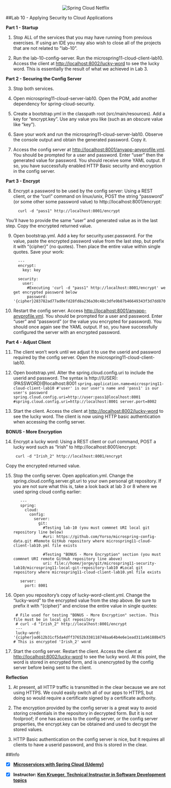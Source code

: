 <p align="center">
  <img src="http://www.gregoriopalama.com/wp-content/uploads/2016/06/cloud.png" alt="Spring Cloud Netflix"/>
</p>

##Lab 10 - Applying Security to Cloud Applications

  **Part 1 - Startup**

1.  Stop ALL of the services that you may have running from previous exercises.  If using an IDE you may also wish to close all of the projects that are not related to "lab-10”.

2.  Run the lab-10-config-server.  Run the microspring11-cloud-client-lab10.  Access the client at [http://localhost:8002/lucky-word](http://localhost:8002/lucky-word) to see the lucky word.  This is essentially the result of what we achieved in Lab 3.


  **Part 2 - Securing the Config Server**

3.  Stop both services.

4.  Open microspring11-cloud-server-lab10.  Open the POM, add another dependency for spring-cloud-security.

5.  Create a bootstrap.yml in the classpath root (src/main/resources).  Add a key for “encrypt.key”.  Use any value you like (such as an obscure value like “key”).

6.  Save your work and run the microspring11-cloud-server-lab10.  Observe the console output and obtain the generated password.  Copy it.

7.  Access the config server at [http://localhost:8001/anyapp-anyprofile.yml](http://localhost:8001/anyapp-anyprofile.yml).  You should be prompted for a user and password.  Enter “user” then the generated value for password. You should receive some YAML output. If so, you have successfully enabled HTTP Basic security and encryption in the config server.

  **Part 3 - Encrypt**

8.  Encrypt a password to be used by the config server:  Using a REST client, or the “curl” command on linux/unix, POST the string “password” (or some other some password value) to http://localhost:8001/encrypt:
    ```
      curl -d "pass1" http://localhost:8001/encrypt 
    ```
You’ll have to provide the same “user” and generated value as in the last step.  Copy the encrypted returned value.

9.  Open bootstrap.yml.  Add a key for security.user.password.  For the value, paste the encrypted password value from the last step, but prefix it with “{cipher}” (no quotes).  Then place the entire value within single quotes.  Save your work:
    ```
      ---
      encrypt:
        key: key

      security:
        user:
          #Executing 'curl -d "pass1" http://localhost:8001/encrypt' we get encrypted password below
          password: '{cipher}283782ad77ad0efd28fd8a236a30c48c3dfe9b87b46649343f3d7dd870b6f35f'
    ```

10.  Restart the config server.  Access [http://localhost:8001/anyapp-anyprofile.yml](http://localhost:8001/anyapp-anyprofile.yml).  You should be prompted for a user and password.  Enter “user” and “password” (or the value you encrypted for password).  You should once again see the YAML output.  If so, you have successfully configured the server with an encrypted password.

  **Part 4 - Adjust Client**

11.  The client won’t work until we adjust it to use the userid and password required by the config server.  Open the microspring11-cloud-client-lab10.  

12.  Open bootstrap.yml.  Alter the spring.cloud.config.uri to include the userid and password.  The syntax is http://(USER):(PASSWORD)@localhost:8001
    ```
      spring.application.name=microspring11-cloud-client-lab10
      #'user' is our user's name and 'pass1' is our user's password
      spring.cloud.config.uri=http://user:pass1@localhost:8001
      #spring.cloud.config.uri=http://localhost:8001
      server.port=8002
    ```

13.  Start the client.  Access the client at [http://localhost:8002/lucky-word](http://localhost:8002/lucky-word) to see the lucky word.  The client is now using HTTP basic authentication when accessing the config server.


  **BONUS - More Encryption**

14.  Encrypt a lucky word:  Using a REST client or curl command, POST a lucky word such as “Irish” to http://localhost:8001/encrypt:
     ```
      curl -d "Irish_2" http://localhost:8001/encrypt
     ```
Copy the encrypted returned value.

15.  Stop the config server.  Open application.yml.  Change the spring.cloud.config.server.git.uri to your own personal git repository.  If you are not sure what this is, take a look back at lab 3 or 8 where we used spring cloud config earlier:
     ```
        ---
        spring:
          cloud:
            config:
              server:
                git:
                  #Testing lab-10 (you must commnet URI local git repository line below)
                  #uri: https://github.com/Yorso/microspring-config-data.git #Remote GitHub repository where microspring11-cloud-client-lab10.yml file exists

                  #Testing "BONUS - More Encryption" section (you must commnet URI remote GitHub repository line above)
                  uri: file://home/jorge/git/microspring11-security-lab10/microspring11-local-git-repository-lab10 #Local git repository where microspring11-cloud-client-lab10.yml file exists

        server: 
          port: 8001
     ```

16.  Open you repository’s copy of lucky-word-client.yml.  Change the “lucky-word” to the encrypted value from the step above.  Be sure to prefix it with “{cipher}” and enclose the entire value in single quotes:
     ```
      # File used for testing "BONUS - More Encryption" section. This file must be in local git repository
      # curl -d "Irish_2" http://localhost:8001/encrypt
      ---
      lucky-word: '{cipher}ad612b31cf5da4dff37652b338118748aa64b4e6e1ead311a96188b4752799fc' # This is encrypted 'Irish_2' word
     ```
     
17.  Start the config server.  Restart the client.  Access the client at [http://localhost:8002/lucky-word](http://localhost:8002/lucky-word) to see the lucky word.  At this point, the word is stored in encrypted form, and is unencrypted by the config server before being sent to the client.

**Reflection**

1.  At present, all HTTP traffic is transmitted in the clear because we are not using HTTPS.  We could easily switch all of our apps to HTTPS, but doing so would require a certificate signed by a certificate authority.

2.  The encryption provided by the config server is a great way to avoid storing credentials in the repository in decrypted form.  But it is not foolproof; if one has access to the config server, or the config server properties, the encrypt.key can be obtained and used to decrypt the stored values.

3.  HTTP Basic authentication on the config server is nice, but it requires all clients to have a userid password, and this is stored in the clear.  

##Info

- [x] **[Microservices with Spring Cloud (Udemy)](https://www.udemy.com/microservices-with-spring-cloud/learn/v4/overview)**

- [x] **Instructor: [Ken Krueger, Technical Instructor in Software Development topics](https://linkedin.com/in/ken-krueger-43670111)**
